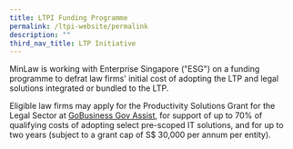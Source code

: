 ```yaml
---
title: LTPI Funding Programme
permalink: /ltpi-website/permalink
description: ""
third_nav_title: LTP Initiative
---
```


MinLaw is working with Enterprise Singapore ("ESG") on a funding programme to defrat law firms' initial cost of adopting the LTP and legal solutions integrated or bundled to the LTP.

Eligible law firms may apply for the Productivity Solutions Grant for the Legal Sector at [GoBusiness Gov Assist](https://www.gobusiness.gov.sg/productivity-solutions-grant/itsolution/legal/), for support of up to 70% of qualifying costs of adopting select pre-scoped IT solutions, and for up to two years (subject to a grant cap of S$ 30,000 per annum per entity).